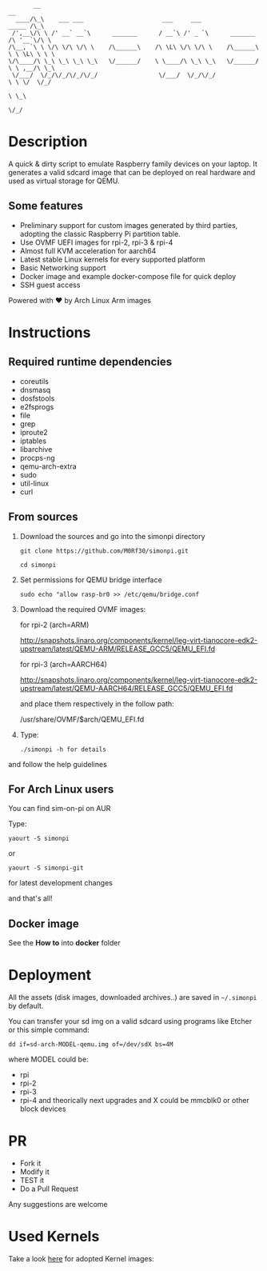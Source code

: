 
           __                                                                        __
      ____/\_\    ___ ___                      ___     ___                    _____ /\_\
     /',__\/\ \ /' __` __`\      _______      / __`\ /' _ `\      _______    /\ '__`\/\ \
    /\__, `\ \ \/\ \/\ \/\ \    /\______\    /\ \L\ \/\ \/\ \    /\______\   \ \ \L\ \ \ \
    \/\____/\ \_\ \_\ \_\ \_\   \/______/    \ \____/\ \_\ \_\   \/______/    \ \ ,__/\ \_\
     \/___/  \/_/\/_/\/_/\/_/                 \/___/  \/_/\/_/                 \ \ \/  \/_/
                                                                                \ \_\
                                                                                 \/_/




# Description
A quick & dirty script to emulate Raspberry family devices on your laptop.
It generates a valid sdcard image that can be deployed on real hardware and used as virtual storage for QEMU.

## Some features
* Preliminary support for custom images generated by third parties, adopting the classic Raspberry Pi partition table. 
* Use OVMF UEFI images for rpi-2, rpi-3 & rpi-4
* Almost full KVM acceleration for aarch64
* Latest stable Linux kernels for every supported platform
* Basic Networking support 
* Docker image and example docker-compose file for quick deploy
* SSH guest access

Powered with :heart: by Arch Linux Arm images

# Instructions
## Required runtime dependencies
* coreutils
* dnsmasq 
* dosfstools
* e2fsprogs  
* file  
* grep  
* iproute2 
* iptables 
* libarchive
* procps-ng 
* qemu-arch-extra 
* sudo
* util-linux 
* curl

## From sources
1. Download the sources and go into the simonpi directory
 
   ```git clone https://github.com/M0Rf30/simonpi.git```

   ```cd simonpi```

2. Set permissions for QEMU bridge interface
  
   ```sudo echo "allow rasp-br0 >> /etc/qemu/bridge.conf```

3. Download the required OVMF images:
    
   for rpi-2 (arch=ARM)

   http://snapshots.linaro.org/components/kernel/leg-virt-tianocore-edk2-upstream/latest/QEMU-ARM/RELEASE_GCC5/QEMU_EFI.fd

   for rpi-3 (arch=AARCH64)

   http://snapshots.linaro.org/components/kernel/leg-virt-tianocore-edk2-upstream/latest/QEMU-AARCH64/RELEASE_GCC5/QEMU_EFI.fd

   and place them respectively in the follow path:

   /usr/share/OVMF/$arch/QEMU_EFI.fd

4. Type:

   ```./simonpi -h for details```
    
and follow the help guidelines

## For Arch Linux users
You can find sim-on-pi on AUR

Type:

```yaourt -S simonpi```

or

```yaourt -S simonpi-git```

for latest development changes

and that's all!

## Docker image
See the **How to** into **docker** folder

# Deployment
All the assets (disk images, downloaded archives..) are saved in 
```~/.simonpi``` by default.

You can transfer your sd img on a valid sdcard using programs like Etcher or this simple command:

```dd if=sd-arch-MODEL-qemu.img of=/dev/sdX bs=4M```

where MODEL could be:
* rpi
* rpi-2
* rpi-3
* rpi-4 and theorically next upgrades
and X could be mmcblk0 or other block devices


# PR
* Fork it 
* Modify it
* TEST it
* Do a Pull Request

Any suggestions are welcome

# Used Kernels
Take a look [here](https://github.com/M0Rf30/qemu-kernels-rpi) for adopted Kernel images:
